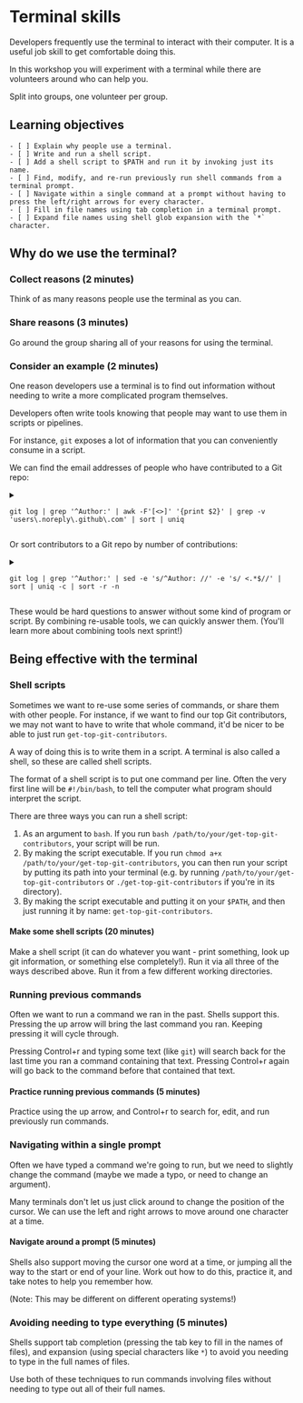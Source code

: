 # Terminal skills

Developers frequently use the terminal to interact with their computer. It is a useful job skill to get comfortable doing this.

In this workshop you will experiment with a terminal while there are volunteers around who can help you.

Split into groups, one volunteer per group.

## Learning objectives

```objectives
- [ ] Explain why people use a terminal.
- [ ] Write and run a shell script.
- [ ] Add a shell script to $PATH and run it by invoking just its name.
- [ ] Find, modify, and re-run previously run shell commands from a terminal prompt.
- [ ] Navigate within a single command at a prompt without having to press the left/right arrows for every character.
- [ ] Fill in file names using tab completion in a terminal prompt.
- [ ] Expand file names using shell glob expansion with the `*` character.
```

## Why do we use the terminal?

### Collect reasons (2 minutes)

Think of as many reasons people use the terminal as you can.

### Share reasons (3 minutes)

Go around the group sharing all of your reasons for using the terminal.

### Consider an example (2 minutes)

One reason developers use a terminal is to find out information without needing to write a more complicated program themselves.

Developers often write tools knowing that people may want to use them in scripts or pipelines.

For instance, `git` exposes a lot of information that you can conveniently consume in a script.

We can find the email addresses of people who have contributed to a Git repo:

<details>
<summary>

`git log | grep '^Author:' | awk -F'[<>]' '{print $2}' | grep -v 'users\.noreply\.github\.com' | sort | uniq`

</summary>

```console
curriculum % git log | grep '^Author:' | awk -F'[<>]' '{print $2}' | grep -v 'users\.noreply\.github\.com' | sort | uniq
21730055@ms.uit.edu.vn
ajbeaumont.tb@gmail.com
ali@alasdairsmith.co.uk
azaralampanah2@gmail.com
berkelih@gmail.com
cjyuan00@gmail.com
daniel@codeyourfuture.io
dawagner@gmail.com
hizmetparki@gmail.com
isarfridriksson@gmail.com
karam780@live.co.uk
karen@codeyourfuture.io
mail@sztupy.hu
mitch@codeyourfuture.io
mitchell.lloyd154@gmail.com
mitchelllloyd154@gmail.com
moneyinthesky@gmail.com
sally@codeyourfuture.io
```
</details>

Or sort contributors to a Git repo by number of contributions:

<details>
<summary>

`git log | grep '^Author:' | sed -e 's/^Author: //' -e 's/ <.*$//' | sort | uniq -c | sort -r -n`

</summary>

```console
curriculum % git log | grep '^Author:' | sed -e 's/^Author: //' -e 's/ <.*$//' | sort | uniq -c | sort -r -n
 790 Sally McGrath
 787 Dedekind561
 231 MitchLloyd
 176 Daniel Wagner-Hall
 151 KFK
  70 Alasdair Smith
  38 Lara Huzjan
  14 Barath Vignarajah
  11 Caroline (Frank) Scherf
  10 Barny Dathan
   8 omahs
   7 Zsolt Sz. Sztupák
   6 dependabot[bot]
   5 Sam Pennington
   4 Metin Barış
   4 Anna Aitchison
   3 karen
   3 Amy
   2 daslerr
   2 Rabia Avci
   2 Kyrylo Kovzel
   2 Jonathan Zheng
   2 Jay Mayer
   1 metinbaris
   1 karam ali
   1 Vlad Boisa
   1 Varuna
   1 Tony Beaumont
   1 Mohamad Badrawy
   1 Isar
   1 H. Nhi (Alex)
   1 FridIsar
   1 Fikret Ellek
   1 Della Bella
   1 David Christensen
   1 Chris
   1 CJ Yuan
   1 Berkeli Halmyradov
   1 Baz
   1 Azar Alampanah
```
</details>

These would be hard questions to answer without some kind of program or script. By combining re-usable tools, we can quickly answer them. (You'll learn more about combining tools next sprint!)

## Being effective with the terminal

### Shell scripts

Sometimes we want to re-use some series of commands, or share them with other people. For instance, if we want to find our top Git contributors, we may not want to have to write that whole command, it'd be nicer to be able to just run `get-top-git-contributors`.

A way of doing this is to write them in a script. A terminal is also called a shell, so these are called shell scripts.

The format of a shell script is to put one command per line. Often the very first line will be `#!/bin/bash`, to tell the computer what program should interpret the script.

There are three ways you can run a shell script:
1. As an argument to `bash`. If you run `bash /path/to/your/get-top-git-contributors`, your script will be run.
2. By making the script executable. If you run `chmod a+x /path/to/your/get-top-git-contributors`, you can then run your script by putting its path into your terminal (e.g. by running `/path/to/your/get-top-git-contributors` or `./get-top-git-contributors` if you're in its directory).
3. By making the script executable and putting it on your `$PATH`, and then just running it by name: `get-top-git-contributors`.

#### Make some shell scripts (20 minutes)

Make a shell script (it can do whatever you want - print something, look up git information, or something else completely!). Run it via all three of the ways described above. Run it from a few different working directories.

### Running previous commands

Often we want to run a command we ran in the past. Shells support this. Pressing the up arrow will bring the last command you ran. Keeping pressing it will cycle through.

Pressing Control+r and typing some text (like `git`) will search back for the last time you ran a command containing that text. Pressing Control+r again will go back to the command before that contained that text.

#### Practice running previous commands (5 minutes)

Practice using the up arrow, and Control+r to search for, edit, and run previously run commands.

### Navigating within a single prompt

Often we have typed a command we're going to run, but we need to slightly change the command (maybe we made a typo, or need to change an argument).

Many terminals don't let us just click around to change the position of the cursor. We can use the left and right arrows to move around one character at a time.

#### Navigate around a prompt (5 minutes)

Shells also support moving the cursor one word at a time, or jumping all the way to the start or end of your line. Work out how to do this, practice it, and take notes to help you remember how.

(Note: This may be different on different operating systems!)

### Avoiding needing to type everything (5 minutes)

Shells support tab completion (pressing the tab key to fill in the names of files), and expansion (using special characters like `*`) to avoid you needing to type in the full names of files.

Use both of these techniques to run commands involving files without needing to type out all of their full names.
